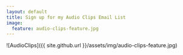 ```yaml
---
layout: default
title: Sign up for my Audio Clips Email List
image:
  feature: audio-clips-feature.jpg
---
```

![AudioClips]({{ site.github.url }}/assets/img/audio-clips-feature.jpg)

<div id="fd-form-5f639b5dbf43d864d5bfa334"></div>
<script>
  window.fd('form', {
    formId: '5f639b5dbf43d864d5bfa334',
    containerEl: '#fd-form-5f639b5dbf43d864d5bfa334'
  });
</script>
